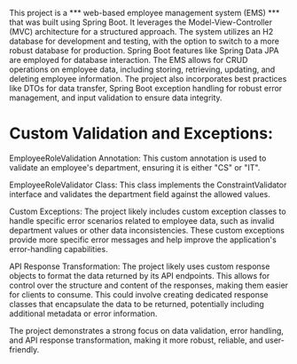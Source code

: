 This project is a *** web-based employee management system (EMS) *** that was built using Spring Boot. It leverages the Model-View-Controller (MVC) architecture for a structured approach. The system utilizes an H2 database for development and testing, with the option to switch to a more robust database for production. Spring Boot features like Spring Data JPA are employed for database interaction. The EMS allows for CRUD operations on employee data, including storing, retrieving, updating, and deleting employee information. The project also incorporates best practices like DTOs for data transfer, Spring Boot exception handling for robust error management, and input validation to ensure data integrity.

# Custom Validation and Exceptions:

EmployeeRoleValidation Annotation: 
This custom annotation is used to validate an employee's department, ensuring it is either "CS" or "IT".

EmployeeRoleValidator Class: 
This class implements the ConstraintValidator interface and validates the department field against the allowed values.

Custom Exceptions: 
The project likely includes custom exception classes to handle specific error scenarios related to employee data, such as invalid department values or other data inconsistencies. These custom exceptions provide more specific error messages and help improve the application's error-handling capabilities.

API Response Transformation:
The project likely uses custom response objects to format the data returned by its API endpoints. This allows for control over the structure and content of the responses, making them easier for clients to consume. This could involve creating dedicated response classes that encapsulate the data to be returned, potentially including additional metadata or error information.

The project demonstrates a strong focus on data validation, error handling, and API response transformation, making it more robust, reliable, and user-friendly.
